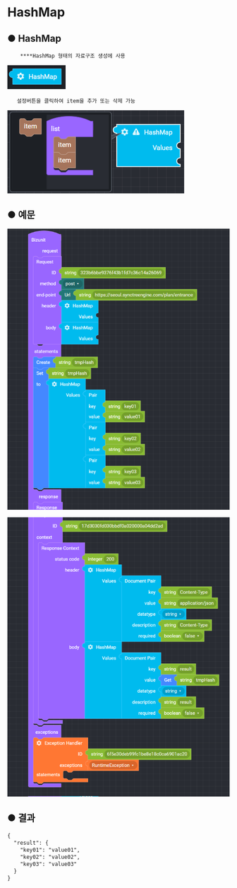 # HashMap

## ● HashMap

        ****HashMap 형태의 자료구조 생성에 사용

![](../../.gitbook/assets/image%20%2866%29.png)

       설정버튼을 클릭하여 item을 추가 또는 삭제 가능

![](../../.gitbook/assets/image%20%2879%29.png)

## ● 예문

![](../../.gitbook/assets/image%20%28126%29.png)

![](../../.gitbook/assets/image%20%2853%29.png)

## ● 결과

```text
{
  "result": {
    "key01": "value01",
    "key02": "value02",
    "key03": "value03"
  }
}
```

